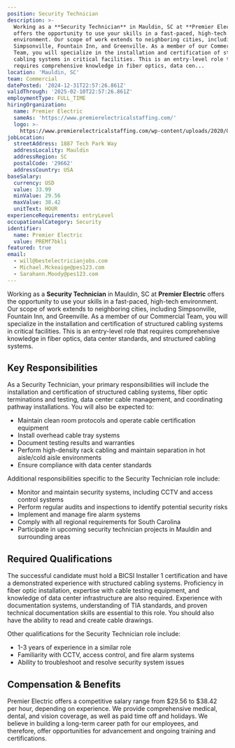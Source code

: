 ```yaml
---
position: Security Technician
description: >-
  Working as a **Security Technician** in Mauldin, SC at **Premier Electric**
  offers the opportunity to use your skills in a fast-paced, high-tech
  environment. Our scope of work extends to neighboring cities, including
  Simpsonville, Fountain Inn, and Greenville. As a member of our Commercial
  Team, you will specialize in the installation and certification of structured
  cabling systems in critical facilities. This is an entry-level role that
  requires comprehensive knowledge in fiber optics, data cen...
location: 'Mauldin, SC'
team: Commercial
datePosted: '2024-12-31T22:57:26.861Z'
validThrough: '2025-02-10T22:57:26.861Z'
employmentType: FULL_TIME
hiringOrganization:
  name: Premier Electric
  sameAs: 'https://www.premierelectricalstaffing.com/'
  logo: >-
    https://www.premierelectricalstaffing.com/wp-content/uploads/2020/05/Premier-Electrical-Staffing-logo.png
jobLocation:
  streetAddress: 1887 Tech Park Way
  addressLocality: Mauldin
  addressRegion: SC
  postalCode: '29662'
  addressCountry: USA
baseSalary:
  currency: USD
  value: 33.99
  minValue: 29.56
  maxValue: 38.42
  unitText: HOUR
experienceRequirements: entryLevel
occupationalCategory: Security
identifier:
  name: Premier Electric
  value: PREMf7bkli
featured: true
email:
  - will@bestelectricianjobs.com
  - Michael.Mckeaige@pes123.com
  - Sarahann.Moody@pes123.com
---
```




Working as a **Security Technician** in Mauldin, SC at **Premier Electric** offers the opportunity to use your skills in a fast-paced, high-tech environment. Our scope of work extends to neighboring cities, including Simpsonville, Fountain Inn, and Greenville. As a member of our Commercial Team, you will specialize in the installation and certification of structured cabling systems in critical facilities. This is an entry-level role that requires comprehensive knowledge in fiber optics, data center standards, and structured cabling systems.

## Key Responsibilities
As a Security Technician, your primary responsibilities will include the installation and certification of structured cabling systems, fiber optic terminations and testing, data center cable management, and coordinating pathway installations. You will also be expected to:

- Maintain clean room protocols and operate cable certification equipment
- Install overhead cable tray systems
- Document testing results and warranties
- Perform high-density rack cabling and maintain separation in hot aisle/cold aisle environments
- Ensure compliance with data center standards

Additional responsibilities specific to the Security Technician role include:

- Monitor and maintain security systems, including CCTV and access control systems
- Perform regular audits and inspections to identify potential security risks
- Implement and manage fire alarm systems
- Comply with all regional requirements for South Carolina
- Participate in upcoming security technician projects in Mauldin and surrounding areas

## Required Qualifications
The successful candidate must hold a BICSI Installer 1 certification and have a demonstrated experience with structured cabling systems. Proficiency in fiber optic installation, expertise with cable testing equipment, and knowledge of data center infrastructure are also required. Experience with documentation systems, understanding of TIA standards, and proven technical documentation skills are essential to this role. You should also have the ability to read and create cable drawings.

Other qualifications for the Security Technician role include:

- 1-3 years of experience in a similar role
- Familiarity with CCTV, access control, and fire alarm systems
- Ability to troubleshoot and resolve security system issues

## Compensation & Benefits
Premier Electric offers a competitive salary range from $29.56 to $38.42 per hour, depending on experience. We provide comprehensive medical, dental, and vision coverage, as well as paid time off and holidays. We believe in building a long-term career path for our employees, and therefore, offer opportunities for advancement and ongoing training and certifications.
